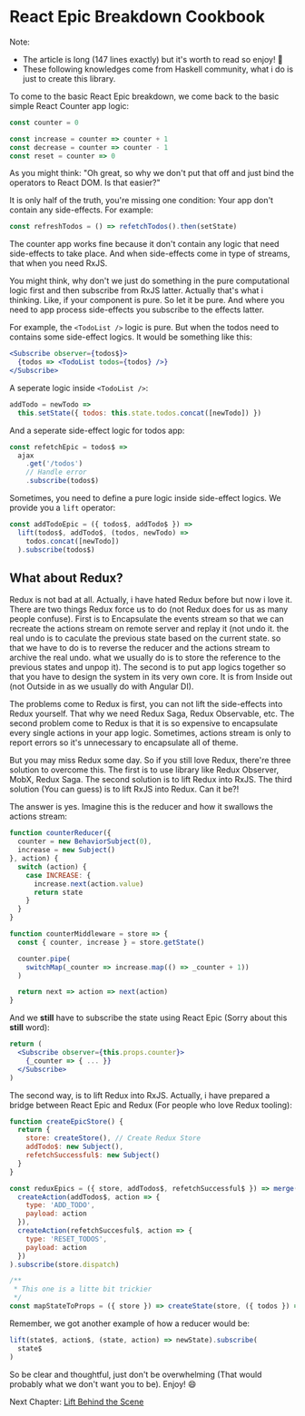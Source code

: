 # React Epic Breakdown Cookbook

Note:

- The article is long (147 lines exactly) but it's worth to read so enjoy! 🤣
- These following knowledges come from Haskell community, what i do is just to create this library.

To come to the basic React Epic breakdown, we come back to the basic simple React Counter app logic:

```jsx
const counter = 0

const increase = counter => counter + 1
const decrease = counter => counter - 1
const reset = counter => 0
```

As you might think: "Oh great, so why we don't put that off and just bind the operators to React DOM. Is that easier?"

It is only half of the truth, you're missing one condition: Your app don't contain any side-effects. For example:

```js
const refreshTodos = () => refetchTodos().then(setState)
```

The counter app works fine because it don't contain any logic that need side-effects to take place. And when side-effects come in type of streams, that when you need RxJS.

You might think, why don't we just do something in the pure computational logic first and then subscribe from RxJS latter. Actually that's what i thinking. Like, if your component is pure. So let it be pure. And where you need to app process side-effects you subscribe to the effects latter.

For example, the `<TodoList />` logic is pure. But when the todos need to contains some side-effect logics. It would be something like this:

```jsx
<Subscribe observer={todos$}>
  {todos => <TodoList todos={todos} />}
</Subscribe>
```

A seperate logic inside `<TodoList />`:

```jsx
addTodo = newTodo =>
  this.setState({ todos: this.state.todos.concat([newTodo]) })
```

And a seperate side-effect logic for todos app:

```jsx
const refetchEpic = todos$ =>
  ajax
    .get('/todos')
    // Handle error
    .subscribe(todos$)
```

Sometimes, you need to define a pure logic inside side-effect logics. We provide you a `lift` operator:

```jsx
const addTodoEpic = ({ todos$, addTodo$ }) =>
  lift(todos$, addTodo$, (todos, newTodo) =>
    todos.concat([newTodo])
  ).subscribe(todos$)
```

## What about Redux?

Redux is not bad at all. Actually, i have hated Redux before but now i love it. There are two things Redux force us to do (not Redux does for us as many people confuse). First is to Encapsulate the events stream so that we can recreate the actions stream on remote server and replay it (not undo it. the real undo is to caculate the previous state based on the current state. so that we have to do is to reverse the reducer and the actions stream to archive the real undo. what we usually do is to store the reference to the previous states and unpop it). The second is to put app logics together so that you have to design the system in its very own core. It is from Inside out (not Outside in as we usually do with Angular DI).

The problems come to Redux is first, you can not lift the side-effects into Redux yourself. That why we need Redux Saga, Redux Observable, etc. The second problem come to Redux is that it is so expensive to encapsulate every single actions in your app logic. Sometimes, actions stream is only to report errors so it's unnecessary to encapsulate all of theme.

But you may miss Redux some day. So if you still love Redux, there're three solution to overcome this. The first is to use library like Redux Observer, MobX, Redux Saga. The second solution is to lift Redux into RxJS. The third solution (You can guess) is to lift RxJS into Redux. Can it be?!

The answer is yes. Imagine this is the reducer and how it swallows the actions stream:

```js
function counterReducer({
  counter = new BehaviorSubject(0),
  increase = new Subject()
}, action) {
  switch (action) {
    case INCREASE: {
      increase.next(action.value)
      return state
    }
  }
}

function counterMiddleware = store => {
  const { counter, increase } = store.getState()

  counter.pipe(
    switchMap(_counter => increase.map(() => _counter + 1))
  )

  return next => action => next(action)
}
```

And we **still** have to subscribe the state using React Epic (Sorry about this **still** word):

```jsx
return (
  <Subscribe observer={this.props.counter}>
    {_counter => { ... }}
  </Subscribe>
)
```

The second way, is to lift Redux into RxJS. Actually, i have prepared a bridge between React Epic and Redux (For people who love Redux tooling):

```jsx
function createEpicStore() {
  return {
    store: createStore(), // Create Redux Store
    addTodo$: new Subject(),
    refetchSuccessful$: new Subject()
  }
}

const reduxEpics = ({ store, addTodos$, refetchSuccessful$ }) => merge(
  createAction(addTodos$, action => {
    type: 'ADD_TODO',
    payload: action
  }),
  createAction(refetchSuccesful$, action => {
    type: 'RESET_TODOS',
    payload: action
  })
).subscribe(store.dispatch)

/**
 * This one is a litte bit trickier
 */
const mapStateToProps = ({ store }) => createState(store, ({ todos }) => ({ todos }))
```

Remember, we got another example of how a reducer would be:

```jsx
lift(state$, action$, (state, action) => newState).subscribe(
  state$
)
```

So be clear and thoughtful, just don't be overwhelming (That would probably what we don't want you to be). Enjoy! 😄

Next Chapter: [Lift Behind the Scene](LiftBehindTheScene.md)
